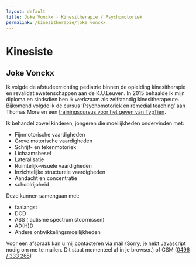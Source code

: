 ```yaml
---
layout: default
title: Joke Vonckx - Kinesitherapie / Psychomotoriek 
permalink: /kinesitherapie/joke_vonckx 
---
```



# Kinesiste

## Joke Vonckx
Ik volgde de afstudeerrichting pediatrie binnen de opleiding kinesitherapie en revalidatiewetenschappen aan de K.U.Leuven. In 2015 behaalde ik mijn diploma en sindsdien ben ik werkzaam als zelfstandig kinesitherapeute. Bijkomend volgde ik de cursus [‘Psychomotoriek en remedial teaching’](/kinesitherapie/psychomotoriek.html) aan Thomas More en een [trainingscursus voor het geven van TypTien](/kinesitherapie/typtien.html).  


Ik behandel zowel kinderen, jongeren die moeilijkheden ondervinden met: 

* Fijnmotorische vaardigheden 
* Grove motorische vaardigheden  
* Schrijf- en tekenmotoriek 
* Lichaamsbesef 
* Lateralisatie 
* Ruimtelijk-visuele vaardigheden 
* Inzichtelijke structurele vaardigheden 
* Aandacht en concentratie 
* schoolrijpheid 

Deze kunnen samengaan met: 

* faalangst 
* DCD 
* ASS ( autisme spectrum stoornissen) 
* AD(H)D 
* Andere ontwikkelingsmoeilijkheden 

Voor een afspraak kan u mij contacteren via mail (<script type="text/javascript" language="javascript">
<!--
// Email obfuscator script 2.1 by Tim Williams, University of Arizona
// Random encryption key feature by Andrewlink+ Moulden, Site Engineering Ltd
// This code is freeware provided these four comment lines remain intact
// A wizard to generate this code is at http://www.jottings.com/obfuscator/
{ coded = "m6wfwsgfpsqufVPBsf@O4Pse.D64";key = "azlK2i3Cc9ro1TkAUutHbgFM0mRBPQeSdsJWDYV6NxwLG8qyEOZh54Xn7Ifjvp";shift=coded.length;link="";for (i=0; i<coded.length; i++) {if (key.indexOf(coded.charAt(i))==-1) {ltr = coded.charAt(i);link += (ltr);}else {ltr = (key.indexOf(coded.charAt(i))-shift+key.length) % key.length;link += (key.charAt(ltr))}}document.write("<a href='mailto:"+link+"'>"+link+"</a>")}
//--></script><noscript>Sorry, je hebt Javascript nodig om me te mailen. Dit staat momenteel af in je browser.</noscript>) of GSM (<a href="tel:+32496333265" itemprop="telephone">0496 / 333 265</a>)
